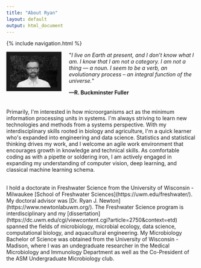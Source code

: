```yaml
---
title: "About Ryan"
layout: default
output: html_document
---
```


{% include navigation.html %}

<img src="images/ryan.jpg" style="width:25%; border:10px solid; margin-right: 20px" align="left">


"*I live on Earth at present, and I don’t know what I am.*
*I know that I am not a category.*
*I am not a thing — a noun.*
*I seem to be a verb, an evolutionary process – an integral function of the universe.*"

**—R. Buckminster Fuller**
<br><br><br>
Primarily, I'm interested in how microorganisms act as the minimum information processing units in systems. I'm always striving to learn new technologies and methods from a systems perspective. With my interdisciplinary skills rooted in biology and agriculture, I'm a quick learner who's expanded into engineering and data science. Statistics and statistical thinking drives my work, and I welcome an agile work environment that encourages growth in knowledge and technical skills. As comfortable coding as with a pipette or soldering iron, I am actively engaged in expanding my understanding of computer vision, deep learning, and classical machine learning schema.

<br>
I hold a doctorate in Freshwater Science from the University of Wisconsin - Milwaukee [School of Freshwater Sciences](https://uwm.edu/freshwater/). My doctoral advisor was [Dr. Ryan J. Newton](https://www.newtonlabuwm.org/). The Freshwater Science program is interdisciplinary and my [dissertation](https://dc.uwm.edu/cgi/viewcontent.cgi?article=2750&context=etd) spanned the fields of microbiology, microbial ecology, data science, computational biology, and aquacultural engineering. My Microbiology Bachelor of Science was obtained from the University of Wisconsin - Madison, where I was an undegraduate researcher in the Medical Microbiology and Immunology Department as well as the Co-President of the ASM Undergraduate Microbiology club. 